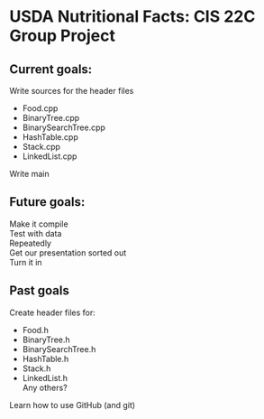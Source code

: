 # USDA Nutritional Facts: CIS 22C Group Project

**Current goals:**
-----------------
Write sources for the header files
 * Food.cpp
 * BinaryTree.cpp
 * BinarySearchTree.cpp 
 * HashTable.cpp
 * Stack.cpp
 * LinkedList.cpp  
  
Write main  
  
**Future goals:**
-----------------
Make it compile  
Test with data  
Repeatedly  
Get our presentation sorted out  
Turn it in  

**Past goals**
--------------
Create header files for:  
 * Food.h
 * BinaryTree.h
 * BinarySearchTree.h 
 * HashTable.h
 * Stack.h
 * LinkedList.h  
Any others?  
  
Learn how to use GitHub (and git)
